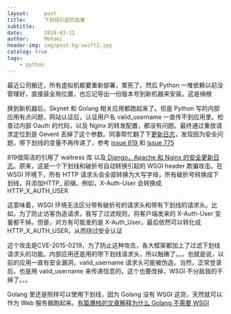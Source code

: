 ```yaml
---
layout:     post
title:      下划线引起的血案
subtitle:   
date:       2018-03-11
author:     Mehaei
header-img: img/post-bg-swift2.jpg
catalog: true
tags:
    - python
---
```

最近公司搬迁，所有虚拟机都要重新部署，累死了。然后 Python 一堆依赖以前没管理好，直接装全局位置，也忘记导出一份版本号到新机器来安装。这是祸根 

换到新机器后，Skynet 和 Golang 相关应用都跑起来了。但是 Python 写的内部应用有点问题，网站认证后，认证用户名 valid_username 一直传不到应用里。检查过内部 Oauth 的代码，以及 Nginx 的转发配置，都没有问题。最终通过重放请求定位到是 Gevent 丢掉了这个参数。同事帮忙翻了下[更新日志](http://www.gevent.org/whatsnew_1_2.html)，发现因为安全问题，带下划线的变量不再传递了，参考 [issue 819 ](https://github.com/gevent/gevent/issues/819)和 [issue 775](https://github.com/gevent/gevent/issues/775)

819很简洁的引用了 waitress 库 以及[ Django，Apache 和 Nginx 的安全更新日志](https://www.djangoproject.com/weblog/2015/jan/13/security/)。原来，这是一个下划线和破折号自动转换引起的 WSGI header 欺骗攻击。在 WSGI 环境下，所有 HTTP 请求头会全部转换为大写字母，所有破折号转换成下划线，并添加HTTP_ 前缀。例如，X-Auth-User 会转换成 HTTP_X_AUTH_USER

这意味着，WSGI 环境无法区分带有破折号的请求头和带有下划线的请求头。比如，为了防止访客伪造请求，我写了过滤规则，将客户端发来的 X-Auth-User 变量都干掉。但是，对方有可能发的是 X-Auth_User，最后依然可以转化成 HTTP_X_AUTH_USER，从而绕过安全认证

这个攻击是CVE-2015-0219，为了防止这种攻击，各大框架都加上了过滤下划线请求头的功能。内部应用还是用的带下划线请求头，所以触礁了。。。也就是说，以前的应用一直有安全漏洞，valid_username 请求头可能被伪造。当然，正常登录后，也是用 valid_username 来传递信息的，这个也要改掉，WSGI 不分敌我的干掉了。。。

Golang 里还是照样可以使用下划线，因为 Golang 没有 WSGI 这货，天然就可以作为 Web 服务器跑起来。[有篇爆栈的文章解释为什么 Golang 不需要 WSGI ](https://stackoverflow.com/questions/20771890/why-not-a-golang-wsgi-implementation)
